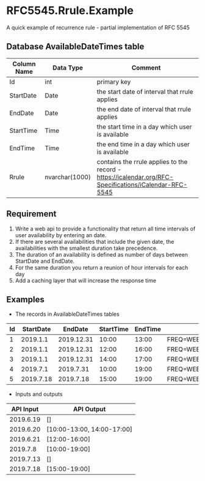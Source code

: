 # RFC5545.Rrule.Example
A quick example of recurrence rule - partial implementation of RFC 5545

## Database AvailableDateTimes table
|Column Name|Data Type|Comment    |
|---        |---      |---        |
|Id         |int      |primary key|
|StartDate  |Date     |the start date of interval that rrule applies|
|EndDate    |Date     |the end date of interval that rrule applies  |
|StartTime  |Time     |the start time in a day which user is available|
|EndTime    |Time     |the end time in a day which user is available|
|Rrule      |nvarchar(1000)|contains the rrule applies to the record - https://icalendar.org/RFC-Specifications/iCalendar-RFC-5545|

## Requirement
1. Write a web api to provide a functionality that return all time intervals of user availability by entering an date.
2. If there are several availabilities that include the given date, the availabilities with the smallest duration take precedence.
3. The duration of an availability is defined as number of days between StartDate and EndDate.
4. For the same duration you return a reunion of hour intervals for each day
5. Add a caching layer that will increase the response time

## Examples
- The records in AvailableDateTimes tables

|Id|StartDate|EndDate|StartTime|EndTime|Rrule|
|--|---      |---    |---      |---    |---  |
|1 |2019.1.1 |2019.12.31|10:00|13:00|FREQ=WEEKLY;INTERVAL=1;WKST=MO;BYDAY=MO,TU,TH|
|2 |2019.1.1 |2019.12.31|12:00|16:00|FREQ=WEEKLY;INTERVAL=1;WKST=MO;BYDAY=FR|
|3 |2019.1.1 |2019.12.31|14:00|17:00|FREQ=WEEKLY;INTERVAL=1;WKST=MO;BYDAY=TH|
|4 |2019.7.1 |2019.7.31 |10:00|19:00|FREQ=WEEKLY;INTERVAL=1;WKST=MO;BYDAY=MO,TU|
|5 |2019.7.18|2019.7.18 |15:00|19:00|FREQ=WEEKLY;INTERVAL=1;WKST=MO;BYDAY=TH|

- Inputs and outputs

|API Input|API Output|
|----     |----      |
|2019.6.19|[]        |
|2019.6.20|[10:00-13:00, 14:00-17:00]|
|2019.6.21|[12:00-16:00]|
|2019.7.8 |[10:00-19:00]|
|2019.7.13|[]        |
|2019.7.18|[15:00-19:00]|
